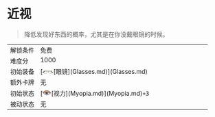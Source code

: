 # 近视  
> 降低发现好东西的概率，尤其是在你没戴眼镜的时候。  
  
<style>
        .table3419 th,td{
            text-align:left;
            vertical-align:top;
        }
        </style><table class="table table-bordered table3419" data-toggle="table"  data-show-header="false"><thead style="display:none"><tr ><th  style="width:15%;"  >名称</th><th  style=""  >值</th></tr></thead><tr ><td  style="width:15%;"  >解锁条件</td><td  style=""  >免费</td></tr><tr ><td  style="width:15%;"  >难度分</td><td  style=""  >1000</td></tr><tr ><td  style="width:15%;"  >初始装备</td><td  style=""  >[<div style="width:25px;display:inline-block;text-align:center"><img decoding="async" src="../wiki/Sprite/Glasses.png" href="a.md" style="max-width:25px;max-height:25px;"></div>[眼镜](Glasses.md)](Glasses.md)</td></tr><tr ><td  style="width:15%;"  >额外卡牌</td><td  style=""  >无</td></tr><tr ><td  style="width:15%;"  >初始状态</td><td  style=""  >[<div style="width:20px;display:inline-block;text-align:center"><img decoding="async" src="../wiki/Sprite/Sleepy.png" href="a.md" style="max-width:20px;max-height:20px;"></div>[视力](Myopia.md)](Myopia.md)<span style="font-family:ui-monospace"><b>+3</b></span></td></tr><tr ><td  style="width:15%;"  >被动状态</td><td  style=""  >无</td></tr></tbody></table>  
  


<script>document.title="近视 - 卡牌生存百科 Card Survival Wiki";</script>